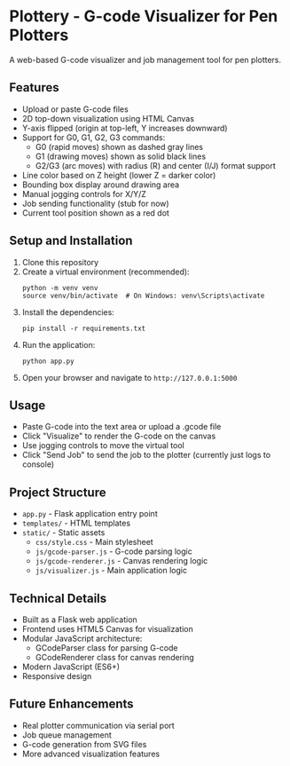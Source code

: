 # Plottery - G-code Visualizer for Pen Plotters

A web-based G-code visualizer and job management tool for pen plotters.

## Features

- Upload or paste G-code files
- 2D top-down visualization using HTML Canvas
- Y-axis flipped (origin at top-left, Y increases downward)
- Support for G0, G1, G2, G3 commands:
  - G0 (rapid moves) shown as dashed gray lines
  - G1 (drawing moves) shown as solid black lines
  - G2/G3 (arc moves) with radius (R) and center (I/J) format support
- Line color based on Z height (lower Z = darker color)
- Bounding box display around drawing area
- Manual jogging controls for X/Y/Z
- Job sending functionality (stub for now)
- Current tool position shown as a red dot

## Setup and Installation

1. Clone this repository
2. Create a virtual environment (recommended):
   ```
   python -m venv venv
   source venv/bin/activate  # On Windows: venv\Scripts\activate
   ```
3. Install the dependencies:
   ```
   pip install -r requirements.txt
   ```
4. Run the application:
   ```
   python app.py
   ```
5. Open your browser and navigate to `http://127.0.0.1:5000`

## Usage

- Paste G-code into the text area or upload a .gcode file
- Click "Visualize" to render the G-code on the canvas
- Use jogging controls to move the virtual tool
- Click "Send Job" to send the job to the plotter (currently just logs to console)

## Project Structure

- `app.py` - Flask application entry point
- `templates/` - HTML templates
- `static/` - Static assets
  - `css/style.css` - Main stylesheet
  - `js/gcode-parser.js` - G-code parsing logic
  - `js/gcode-renderer.js` - Canvas rendering logic
  - `js/visualizer.js` - Main application logic

## Technical Details

- Built as a Flask web application
- Frontend uses HTML5 Canvas for visualization
- Modular JavaScript architecture:
  - GCodeParser class for parsing G-code
  - GCodeRenderer class for canvas rendering
- Modern JavaScript (ES6+)
- Responsive design

## Future Enhancements

- Real plotter communication via serial port
- Job queue management
- G-code generation from SVG files
- More advanced visualization features